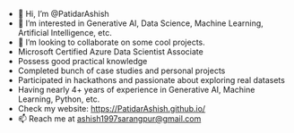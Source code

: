 - 👋 Hi, I’m @PatidarAshish
- 👀 I’m interested in Generative AI, Data Science, Machine Learning, Artificial Intelligence, etc.
- 💞️ I’m looking to collaborate on some cool projects.
- Microsoft Certified Azure Data Scientist Associate
- Possess good practical knowledge
- Completed bunch of case studies and personal projects
- Participated in hackathons and passionate about exploring real datasets
- Having nearly 4+ years of experience in Generative AI, Machine Learning, Python, etc.
- Check my website: https://PatidarAshish.github.io/
- 📫 Reach me at ashish1997sarangpur@gmail.com


<!---
PatidarAshish/PatidarAshish is a ✨ special ✨ repository because its `README.md` (this file) appears on your GitHub profile.
You can click the Preview link to take a look at your changes.
--->
